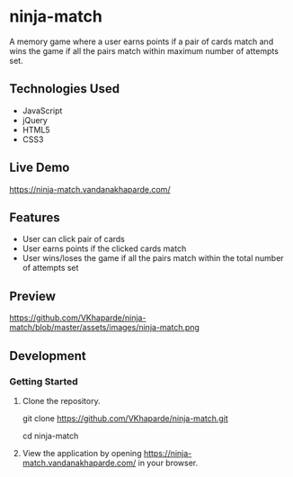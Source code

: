 # ninja-match
 A memory game where a user earns points if a pair of cards match and wins the game if all the pairs match within maximum number of attempts set.
## Technologies Used
* JavaScript
* jQuery
* HTML5
* CSS3
## Live Demo
https://ninja-match.vandanakhaparde.com/
## Features
* User can click pair of cards 
* User earns points if the clicked cards match
* User wins/loses the game if all the pairs match within the total number of attempts set
## Preview
https://github.com/VKhaparde/ninja-match/blob/master/assets/images/ninja-match.png
## Development
### Getting Started
1. Clone the repository.

   git clone https://github.com/VKhaparde/ninja-match.git
  
   cd ninja-match
  
2. View the application by opening https://ninja-match.vandanakhaparde.com/ in your browser.
  


